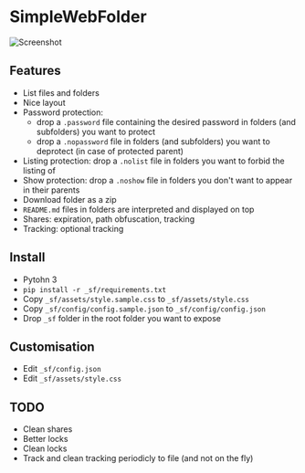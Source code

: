 # SimpleWebFolder

![Screenshot](http://grabs.lucasmouilleron.com/grab%202022-02-28%20at%2011.42.40.png)

## Features
- List files and folders
- Nice layout
- Password protection: 
    - drop a `.password` file containing the desired password in folders (and subfolders) you want to protect
    - drop a `.nopassword` file in folders (and subfolders) you want to deprotect (in case of protected parent)
- Listing protection: drop a `.nolist` file in folders you want to forbid the listing of
- Show protection: drop a `.noshow` file in folders you don't want to appear in their parents
- Download folder as a zip
- `README.md` files in folders are interpreted and displayed on top
- Shares: expiration, path obfuscation, tracking
- Tracking: optional tracking

## Install
- Pytohn 3
- `pip install -r _sf/requirements.txt`
- Copy `_sf/assets/style.sample.css` to `_sf/assets/style.css`
- Copy `_sf/config/config.sample.json` to `_sf/config/config.json` 
- Drop `_sf` folder in the root folder you want to expose 

## Customisation
- Edit `_sf/config.json`
- Edit `_sf/assets/style.css`
    
## TODO
- Clean shares
- Better locks
- Clean locks
- Track and clean tracking periodicly to file (and not on the fly)